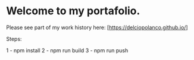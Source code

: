 # Welcome to my portafolio.

Please see part of my work history here: [https://delciopolanco.github.io/]

Steps:

1 - npm install
2 - npm run build
3 - npm run push
